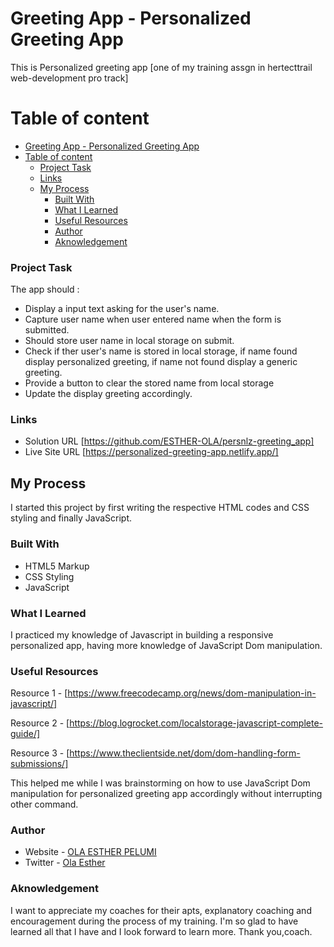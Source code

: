 # Greeting App - Personalized Greeting App

This is Personalized greeting app [one of my training assgn in hertecttrail web-development pro track]

# Table of content

- [Greeting App - Personalized Greeting App](#greeting-app---personalized-greeting-app)
- [Table of content](#table-of-content)
    - [Project Task](#project-task)
    - [Links](#links)
  - [My Process](#my-process)
    - [Built With](#built-with)
    - [What I Learned](#what-i-learned)
    - [Useful Resources](#useful-resources)
    - [Author](#author)
    - [Aknowledgement](#aknowledgement)


### Project Task

The app should :

- Display a input text asking for the user's name.
- Capture user name when user entered name when the form is submitted.
- Should store user name in local storage on submit.
- Check if ther user's name is stored in local storage,
  if name found display personalized greeting, if name not found display a generic greeting.
- Provide a button to clear the stored name from local storage
- Update the display greeting accordingly.

### Links

- Solution URL [https://github.com/ESTHER-OLA/persnlz-greeting_app]
- Live Site URL [https://personalized-greeting-app.netlify.app/]

## My Process

I started this project by first writing the respective HTML codes and CSS styling and finally JavaScript.

### Built With 

- HTML5 Markup
- CSS Styling
- JavaScript

### What I Learned 

I practiced my knowledge of Javascript in building a responsive personalized app, having more knowledge of JavaScript Dom manipulation.

### Useful Resources 

Resource 1 - [https://www.freecodecamp.org/news/dom-manipulation-in-javascript/]

Resource 2 - [https://blog.logrocket.com/localstorage-javascript-complete-guide/]

Resource 3 - [https://www.theclientside.net/dom/dom-handling-form-submissions/]

This helped me while I was brainstorming on how to use JavaScript Dom manipulation for personalized greeting app accordingly without interrupting other command.


### Author 

- Website - [OLA ESTHER PELUMI](https://github.com/ESTHER-OLA)
- Twitter - [Ola Esther](https://twitter.com/P_tomiwa_?t=HE5B98KKAv0af67LEabh6Q&s=09)


### Aknowledgement

I want to appreciate my coaches for their apts, explanatory coaching and encouragement during the process of my training. I'm so glad to have learned all that I have and I look forward to learn more. Thank you,coach.